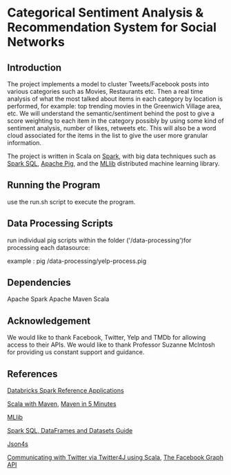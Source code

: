 # Categorical Sentiment Analysis & Recommendation System for Social Networks


## Introduction

The project implements a model to cluster Tweets/Facebook posts into various categories such as Movies, Restaurants etc. Then a real time analysis of what the most talked about items in each category by location is performed, for example: top trending movies in the Greenwich Village area, etc. We will understand the semantic/sentiment behind the post to give a score weighting to each item in the category possibly by using some kind of sentiment analysis, number of likes, retweets etc. This will also be a word cloud associated for the items in the list to give the user more granular information.

The project is written in Scala on [Spark](http://spark.apache.org), with big data techniques such as [Spark SQL](http://spark.apache.org/sql/), [Apache Pig](https://pig.apache.org), and the [MLlib](http://spark.apache.org/mllib/) distributed machine learning library.

## Running the Program

use the run.sh script to execute the program.

## Data Processing Scripts 

run individual pig scripts within the folder ('/data-processing')for processing each datasource:

example : pig /data-processing/yelp-process.pig

## Dependencies

Apache Spark
Apache Maven
Scala

## Acknowledgement

We would like to thank Facebook, Twitter, Yelp and TMDb for allowing access to their APIs.
We would like to thank Professor Suzanne McIntosh for providing us constant support and guidance.

## References

[Databricks Spark Reference Applications](https://www.gitbook.com/book/databricks/databricks-spark-reference-applications/details)

[Scala with Maven](http://docs.scala-lang.org/tutorials/scala-with-maven.html), [Maven in 5 Minutes](https://maven.apache.org/guides/getting-started/maven-in-five-minutes.html)

[MLlib](http://spark.apache.org/mllib/)

[Spark SQL, DataFrames and Datasets Guide](https://spark.apache.org/docs/1.6.0/sql-programming-guide.html#spark-sql-dataframes-and-datasets-guide)

[Json4s](http://json4s.org/)

[Communicating with Twitter via Twitter4J using Scala](https://blog.knoldus.com/2012/12/10/communicating-with-twitter-via-twitter4j-using-scala/), [The Facebook Graph API](https://developers.facebook.com/docs/graph-api)
